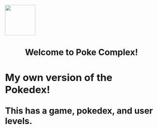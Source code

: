 
<img src="https://raw.githubusercontent.com/PokeAPI/sprites/master/sprites/pokemon/25.png" width="100" height="100"/>
<h1 align="center">Welcome to Poke Complex! <h1/>
  <div>
    <h3>My own version of the Pokedex!</h3>
    <span>This has a game, pokedex, and user levels.</span>
  </div>
  
  
  


